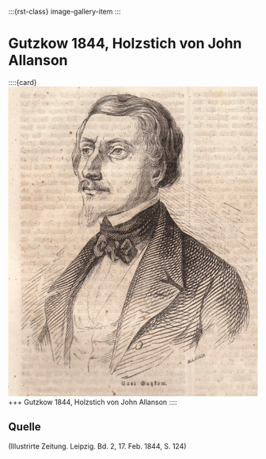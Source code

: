 :::{rst-class} image-gallery-item
:::
# Gutzkow 1844, Holzstich von John Allanson

::::{card}
[![](GuBi441-large.jpg)](GuBi441-large.jpg)
+++
Gutzkow 1844, Holzstich von John Allanson
::::

## Quelle

(Illustrirte Zeitung. Leipzig. Bd. 2, 17. Feb. 1844, S. 124)
